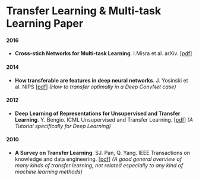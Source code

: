 # Transfer Learning & Multi-task Learning Paper



#### 2016

- **Cross-stich Networks for Multi-task Learning**. I.Misra et al. arXiv. [[pdf](https://arxiv.org/abs/1604.03539)]

#### 2014

- **How transferable are features in deep neural networks**. J. Yosinski et al. NIPS [[pdf](http://papers.nips.cc/paper/5347-how-transferable-are-features-in-deep-neural-networks.pdf)] *(How to transfer optimally in a Deep ConvNet case)*

#### 2012

- **Deep Learning of Representations for Unsupervised and Transfer Learning**. Y. Bengio. ICML Unsupervised and Transfer Learning. [[pdf](http://www.jmlr.org/proceedings/papers/v27/bengio12a/bengio12a.pdf)] *(A Tutorial specifically for Deep Learning)*

#### 2010

- **A Survey on Transfer Learning**. SJ. Pan, Q. Yang. IEEE Transactions on knowledge and data engineering. [[pdf](https://www.cse.ust.hk/~qyang/Docs/2009/tkde_transfer_learning.pdf)] *(A good general overview of many kinds of transfer learning, not related especially to any kind of machine learning methods)*
